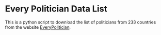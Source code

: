 # Every Politician Data List


This is a python script to download the list of politicians from 233 countries from the website [EveryPolitician](http://everypolitician.org).

 